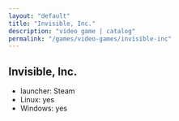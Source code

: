 ```yaml
---
layout: "default"
title: "Invisible, Inc."
description: "video game | catalog"
permalink: "/games/video-games/invisible-inc"
---
```


## Invisible, Inc.

- launcher: Steam
- Linux: yes
- Windows: yes
